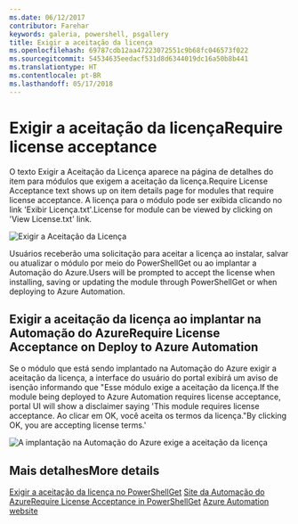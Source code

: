 ```yaml
---
ms.date: 06/12/2017
contributor: Farehar
keywords: galeria, powershell, psgallery
title: Exigir a aceitação da licença
ms.openlocfilehash: 69787cdb12aa47223072551c9b68fc046573f022
ms.sourcegitcommit: 54534635eedacf531d8d6344019dc16a50b8b441
ms.translationtype: HT
ms.contentlocale: pt-BR
ms.lasthandoff: 05/17/2018
---
```

# <a name="require-license-acceptance"></a><span data-ttu-id="2ee41-103">Exigir a aceitação da licença</span><span class="sxs-lookup"><span data-stu-id="2ee41-103">Require license acceptance</span></span>

<span data-ttu-id="2ee41-104">O texto Exigir a Aceitação da Licença aparece na página de detalhes do item para módulos que exigem a aceitação da licença.</span><span class="sxs-lookup"><span data-stu-id="2ee41-104">Require License Acceptance text shows up on item details page for modules that require license acceptance.</span></span> <span data-ttu-id="2ee41-105">A licença para o módulo pode ser exibida clicando no link 'Exibir Licença.txt'.</span><span class="sxs-lookup"><span data-stu-id="2ee41-105">License for module can be viewed by clicking on 'View License.txt' link.</span></span>

![Exigir a Aceitação da Licença](../../Images/RequireLicenseAcceptance.png)

<span data-ttu-id="2ee41-107">Usuários receberão uma solicitação para aceitar a licença ao instalar, salvar ou atualizar o módulo por meio do PowerShellGet ou ao implantar a Automação do Azure.</span><span class="sxs-lookup"><span data-stu-id="2ee41-107">Users will be prompted to accept the license when installing, saving or updating the module through PowerShellGet or when deploying to Azure Automation.</span></span>

## <a name="require-license-acceptance-on-deploy-to-azure-automation"></a><span data-ttu-id="2ee41-108">Exigir a aceitação da licença ao implantar na Automação do Azure</span><span class="sxs-lookup"><span data-stu-id="2ee41-108">Require License Acceptance on Deploy to Azure Automation</span></span>

<span data-ttu-id="2ee41-109">Se o módulo que está sendo implantado na Automação do Azure exigir a aceitação da licença, a interface do usuário do portal exibirá um aviso de isenção informando que "Esse módulo exige a aceitação da licença.</span><span class="sxs-lookup"><span data-stu-id="2ee41-109">If the module being deployed to Azure Automation requires license acceptance, portal UI will show a disclaimer saying 'This module requires license acceptance.</span></span> <span data-ttu-id="2ee41-110">Ao clicar em OK, você aceita os termos da licença."</span><span class="sxs-lookup"><span data-stu-id="2ee41-110">By clicking OK, you are accepting license terms.'</span></span>

![A implantação na Automação do Azure exige a aceitação da licença](../../Images/DeployToAzureAutomationRequireLicenseAcceptanceDisclaimer.png)

## <a name="more-details"></a><span data-ttu-id="2ee41-112">Mais detalhes</span><span class="sxs-lookup"><span data-stu-id="2ee41-112">More details</span></span>

<span data-ttu-id="2ee41-113">[Exigir a aceitação da licença no PowerShellGet](../../concepts/module-license-acceptance.md)
[Site da Automação do Azure](/azure/automation)</span><span class="sxs-lookup"><span data-stu-id="2ee41-113">[Require License Acceptance in PowerShellGet](../../concepts/module-license-acceptance.md)
[Azure Automation website](/azure/automation)</span></span>